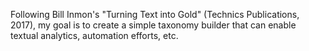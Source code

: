 Following Bill Inmon's "Turning Text into Gold" (Technics Publications, 2017), my goal is to create a simple taxonomy builder that can enable textual analytics, automation efforts, etc.

